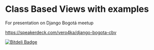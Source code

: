 Class Based Views with examples
===============================

For presentation on Django Bogotá meetup

https://speakerdeck.com/vero4ka/django-bogota-cbv


[![Bitdeli Badge](https://d2weczhvl823v0.cloudfront.net/ctrl-alt-delete/cbvexamples/trend.png)](https://bitdeli.com/free "Bitdeli Badge")

